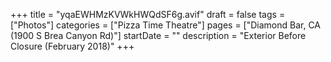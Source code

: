 +++
title = "yqaEWHMzKVWkHWQdSF6g.avif"
draft = false
tags = ["Photos"]
categories = ["Pizza Time Theatre"]
pages = ["Diamond Bar, CA (1900 S Brea Canyon Rd)"]
startDate = ""
description = "Exterior Before Closure (February 2018)"
+++
